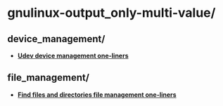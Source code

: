 
# gnulinux-output_only-multi-value/

## device_management/

* [**Udev device management one-liners**](device_management/udev-device-management.one-liners)

## file_management/

* [**Find files and directories file management one-liners**](file_management/find-files-and-directories-file-management.one-liners)

